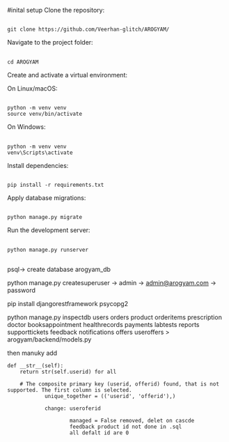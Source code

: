 #inital setup
Clone the repository:

##
    git clone https://github.com/Veerhan-glitch/AROGYAM/
    
Navigate to the project folder:

##
    cd AROGYAM
    
Create and activate a virtual environment:

On Linux/macOS:

##
    python -m venv venv
    source venv/bin/activate

On Windows:
##
    python -m venv venv
    venv\Scripts\activate
    
Install dependencies:

##
    pip install -r requirements.txt


Apply database migrations:

##
    python manage.py migrate


Run the development server:

##
    python manage.py runserver




##

psql-> create database arogyam_db

python manage.py createsuperuser   -> admin -> admin@arogyam.com -> password


pip install djangorestframework psycopg2



python manage.py inspectdb users orders product orderitems prescription doctor booksappointment healthrecords payments labtests reports supporttickets feedback notifications offers useroffers > arogyam/backend/models.py


then manuky add

    def __str__(self):
        return str(self.userid) for all

        # The composite primary key (userid, offerid) found, that is not supported. The first column is selected.
                unique_together = (('userid', 'offerid'),)

                change: useroferid

                        managed = False removed, delet on cascde
                        feedback product id not done in .sql
                        all defalt id are 0